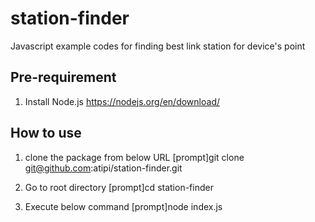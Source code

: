 # station-finder
Javascript example codes for finding best link station for device's point

## Pre-requirement
1. Install Node.js
https://nodejs.org/en/download/

## How to use
1. clone the package from below URL
[prompt]git clone git@github.com:atipi/station-finder.git

2. Go to root directory
[prompt]cd station-finder

3. Execute below command
[prompt]node index.js

